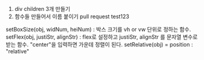 1. div children 3개 만들기
2. 함수들 만들어서 이름 붙이기
pull request test123

setBoxSize(obj, widNum, heiNum) : 박스 크기를 vh or vw 단위로 정하는 함수.
setFlex(obj, justiStr, alignStr) : flex로 설정하고 justiStr, alignStr 를 문자열 변수로 받는 함수. "center"을 입력하면 가운데 정렬이 된다.
setRelative(obj) = position : "relative"